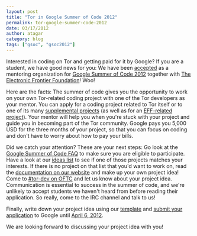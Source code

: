 ```yaml
---
layout: post
title: "Tor in Google Summer of Code 2012"
permalink: tor-google-summer-code-2012
date: 03/17/2012
author: atagar
category: blog
tags: ["gsoc", "gsoc2012"]
---
```


Interested in coding on Tor and getting paid for it by Google? If you are a student, we have good news for you: We have been [accepted](https://www.google-melange.com/gsoc/accepted_orgs/google/gsoc2012) as a mentoring organization for [Google Summer of Code 2012](https://www.google-melange.com/gsoc/homepage/google/gsoc2012) together with [The Electronic Frontier Foundation](https://www.eff.org/)! Woo!

Here are the facts: The summer of code gives you the opportunity to work on your own Tor-related coding project with one of the Tor developers as your mentor. You can apply for a coding project related to Tor itself or to one of its many [supplemental projects](https://www.torproject.org/getinvolved/volunteer.html.en#Projects) (as well as for an [EFF-related project](https://trac.torproject.org/projects/tor/wiki/doc/HTTPSEverywhere/GSOC-2012)). Your mentor will help you when you're stuck with your project and guide you in becoming part of the Tor community. Google pays you 5,000 USD for the three months of your project, so that you can focus on coding and don't have to worry about how to pay your bills.

Did we catch your attention? These are your next steps: Go look at the [Google Summer of Code FAQ](https://www.google-melange.com/gsoc/document/show/gsoc_program/google/gsoc2012/faqs) to make sure you are eligible to participate. Have a look at our [ideas list](https://www.torproject.org/about/gsoc.html.en#Ideas) to see if one of those projects matches your interests. If there is no project on that list that you'd want to work on, read the [documentation on our website](https://www.torproject.org/documentation.html.en) and make up your own project idea! Come to [#tor-dev on OFTC](https://www.torproject.org/about/contact.html.en#irc) and let us know about your project idea. Communication is essential to success in the summer of code, and we're unlikely to accept students we haven't heard from before reading their application. So really, come to the IRC channel and talk to us!

Finally, write down your project idea using our [template](https://www.torproject.org/about/gsoc.html.en#Template) and [submit your application](https://www.google-melange.com/gsoc/document/show/gsoc_program/google/gsoc2012/faqs#student_apply) to Google until [April 6, 2012](https://www.google-melange.com/gsoc/events/google/gsoc2012).

We are looking forward to discussing your project idea with you!

